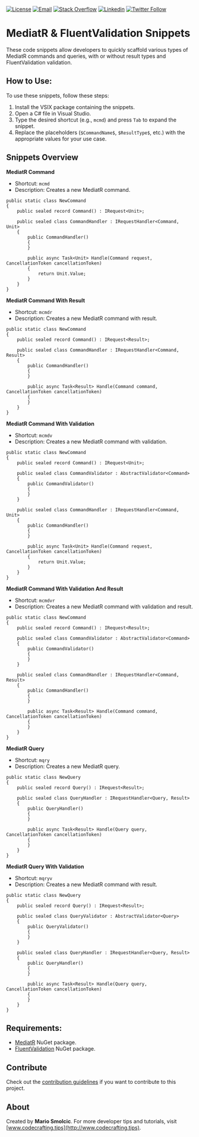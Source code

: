 [![License](https://img.shields.io/badge/license-MIT-green)](https://github.com/YourGithubUsername/YourRepositoryName/blob/main/LICENSE)
[![Email](https://img.shields.io/badge/Email-gray?logo=gmail&style=flat-square)](mailto:mario.smolcic@rokolabs.com)
[![Stack Overflow](https://img.shields.io/badge/Stackoverflow-gray?logo=stackoverflow&style=flat-square)](https://stackoverflow.com/users/3284114/msmolcic)
[![Linkedin](https://img.shields.io/badge/-LinkedIn-blue?style=flat-square&logo=Linkedin&logoColor=white)](https://www.linkedin.com/in/msmolcic/)
[![Twitter Follow](https://img.shields.io/twitter/follow/MarioSmolcic?style=social)](https://twitter.com/MarioSmolcic)

# MediatR & FluentValidation Snippets

These code snippets allow developers to quickly scaffold various types of MediatR commands and queries, with or without result types and FluentValidation validation.

## How to Use:

To use these snippets, follow these steps:

1. Install the VSIX package containing the snippets.
2. Open a C# file in Visual Studio.
3. Type the desired shortcut (e.g., `mcmd`) and press `Tab` to expand the snippet.
4. Replace the placeholders (`$CommandName$`, `$ResultType$`, etc.) with the appropriate values for your use case.

## Snippets Overview

**MediatR Command**
- Shortcut: `mcmd`
- Description: Creates a new MediatR command.

```
public static class NewCommand
{
    public sealed record Command() : IRequest<Unit>;

    public sealed class CommandHandler : IRequestHandler<Command, Unit>
    {
        public CommandHandler()
        {
        }

        public async Task<Unit> Handle(Command request, CancellationToken cancellationToken)
        {
            return Unit.Value;
        }
    }
}
```

**MediatR Command With Result**
- Shortcut: `mcmdr`
- Description: Creates a new MediatR command with result.

```
public static class NewCommand
{
    public sealed record Command() : IRequest<Result>;

    public sealed class CommandHandler : IRequestHandler<Command, Result>
    {
        public CommandHandler()
        {
        }

        public async Task<Result> Handle(Command command, CancellationToken cancellationToken)
        {
        }
    }
}
```

**MediatR Command With Validation**
- Shortcut: `mcmdv`
- Description: Creates a new MediatR command with validation.

```
public static class NewCommand
{
    public sealed record Command() : IRequest<Unit>;

    public sealed class CommandValidator : AbstractValidator<Command>
    {
        public CommandValidator()
        {
        }
    }

    public sealed class CommandHandler : IRequestHandler<Command, Unit>
    {
        public CommandHandler()
        {
        }

        public async Task<Unit> Handle(Command request, CancellationToken cancellationToken)
        {
            return Unit.Value;
        }
    }
}
```

**MediatR Command With Validation And Result**
- Shortcut: `mcmdvr`
- Description: Creates a new MediatR command with validation and result.

```
public static class NewCommand
{
    public sealed record Command() : IRequest<Result>;

    public sealed class CommandValidator : AbstractValidator<Command>
    {
        public CommandValidator()
        {
        }
    }

    public sealed class CommandHandler : IRequestHandler<Command, Result>
    {
        public CommandHandler()
        {
        }

        public async Task<Result> Handle(Command command, CancellationToken cancellationToken)
        {
        }
    }
}
```

**MediatR Query**
- Shortcut: `mqry`
- Description: Creates a new MediatR query.

```
public static class NewQuery
{
    public sealed record Query() : IRequest<Result>;

    public sealed class QueryHandler : IRequestHandler<Query, Result>
    {
        public QueryHandler()
        {
        }

        public async Task<Result> Handle(Query query, CancellationToken cancellationToken)
        {
        }
    }
}
```

**MediatR Query With Validation**
- Shortcut: `mqryv`
- Description: Creates a new MediatR command with result.

```
public static class NewQuery
{
    public sealed record Query() : IRequest<Result>;

    public sealed class QueryValidator : AbstractValidator<Query>
    {
        public QueryValidator()
        {
        }
    }

    public sealed class QueryHandler : IRequestHandler<Query, Result>
    {
        public QueryHandler()
        {
        }

        public async Task<Result> Handle(Query query, CancellationToken cancellationToken)
        {
        }
    }
}
```

## Requirements:

- [MediatR](https://www.nuget.org/packages/MediatR/) NuGet package.
- [FluentValidation](https://www.nuget.org/packages/FluentValidation/) NuGet package.

## Contribute
Check out the [contribution guidelines](.github/CONTRIBUTING.md) if you want to contribute to this project.

## About

Created by **Mario Smolcic**. For more developer tips and tutorials, visit [www.codecrafting.tips](http://www.codecrafting.tips).